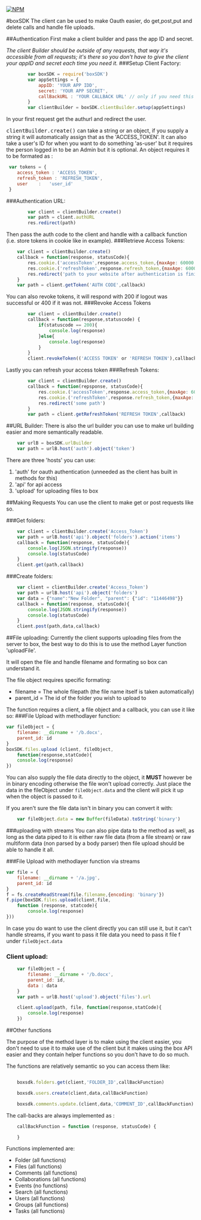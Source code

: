 
[![NPM](https://nodei.co/npm/boxsdk.png)](https://nodei.co/npm/boxsdk/)

#boxSDK 
The client can be used to make Oauth easier, do get,post,put and delete calls and handle file uploads.

##Authentication
First make a client builder and pass the app ID and secret.

<i>The client Builder should be outside of any requests, that way it's accessible from all requests; it's there so you don't have to give the client your appID and secret each time you need it.</i>
###Setup Client Factory:
```javascript
		var boxSDK = require('boxSDK')
		var appSettings = {
			appID: 'YOUR APP IDD',
			secret: 'YOUR APP SECRET',
			callBackURL : 'YOUR CALLBACK URL' // only if you need this
		}
		var clientBuilder = boxSDK.clientBuilder.setup(appSettings)
```

In your first request get the authurl and redirect the user.

<tt>clientBuilder.create()</tt> can take a string or an object, if you supply a string it will automatically assign that as the 'ACCESS_TOKEN'. It can also take a user's ID for when you want to do something 'as-user' but it requires the person logged in to be an Admin but it is optional. An object requires it to be formated as :

```javascript		
 var tokens = {
 	access_token : 'ACCESS_TOKEN',
 	refresh_token : 'REFRESH_TOKEN',
 	user    :   'user_id'
 }

```

###Authentication URL:
```javascript		
		var client = clientBuilder.create()
		var path = client.authURL
		res.redirect(path)
```

Then pass the auth code to the client and handle with a callback function (i.e. store tokens in cookie like in example).
###Retrieve Access Tokens:
```javascript
	var client = clientBuilder.create()
	callback = function(response, statusCode){
		res.cookie.('accessToken',response.access_token,{maxAge: 60000 * 59})
		res.cookie.('refreshToken',response.refresh_token,{maxAge: 60000 * 59})
		res.redirect('path to your website after authentication is finished')
	}
	var path = client.getToken('AUTH CODE',callback)
```

You can also revoke tokens, it will respond with 200 if logout was successful or 400 if it was not.
###Revoke Access Tokens
```javascript
		var client = clientBuilder.create()
		callback = function(response,statuscode) {
			if(statuscode == 200){
				console.log(response)
			}else{
				console.log(response)
			}
		}
		client.revokeToken(('ACCESS TOKEN' or 'REFRESH TOKEN'),callback)
```

Lastly you can refresh your access token 
###Refresh Tokens:	
```javascript
		var client = clientBuilder.create()
		callback = function(repsponse, statusCode){
			res.cookie.('accessToken',response.access_token,{maxAge: 60000 * 59})
			res.cookie.('refreshToken',response.refresh_token,{maxAge: 60000 * 59})
			res.redirect('some path')
		}
		var path = client.getRefreshToken('REFRESH TOKEN',callback) 
```


##URL Builder:
There is also the url builder you can use to make url building easier and more semantically readable.

```javascript
	var urlB = boxSDK.urlBuilder
	var path = urlB.host('auth').object('token')
```

There are three 'hosts' you can use:

1.	'auth' for oauth authentication (unneeded as the client has built in methods for this)
2.	'api' for api access
3.	'upload' for uploading files to box


##Making Requests
You can use the client to make get or post requests like so.

###Get folders:
```javascript
	var client = clientBuilder.create('Access_Token')
	var path = urlB.host('api').object('folders').action('items')
	callback = function(response, statusCode){
		console.log(JSON.stringify(response))
		console.log(statusCode)
	}
	client.get(path,callback)
```

###Create folders:
```javascript
	var client = clientBuilder.create('Access_Token')
	var path = urlB.host('api').object('folders')
	var data = {"name":"New Folder", "parent": {"id": "11446498"}}
	callback = function(response, statusCode){
		console.log(JSON.stringify(response))
		console.log(statusCode)
	}
	client.post(path,data,callback)
```

##File uploading:
Currently the client supports uploading files from the server to box, the best way to do this is to use the method Layer function 'uploadFile'.

It will open the file and handle filename and formating so box can understand it.

The file object requires specific formating:

- filename = The whole filepath (the file name itself is taken automatically)
- parent_id = The id of the folder you wish to upload to

The function requires a client, a file object and a callback, you can use it like so:
###File Upload with methodlayer function:
```javascript
var fileObject = {
	filename: __dirname + '/b.docx',
	parent_id: id
}
boxSDK.files.upload (client, fileObject, 
	function(response,statCode){
	console.log(response)
})
```

You can also supply the file data directly to the object, it <b>MUST</b> however be in binary encoding otherwise the file won't upload correctly.
Just place the data in the fileObject under  `fileObject.data` and the client will pick it up when the object is passed to it.

If you aren't sure the file data isn't in binary you can convert it with:
```javascript
	var fileObject.data = new Buffer(fileData).toString('binary')
```

###uploading with streams
You can also pipe data to the method as well, as long as the data piped to it is either raw file data (from a file stream) or raw multiform data (non parsed by a body parser) then file upload should be able to handle it all.

###File Upload with methodlayer function via streams
```javascript
var file = {
	filename: __dirname + '/a.jpg',
	parent_id: id
}
f = fs.createReadStream(file.filename,{encoding: 'binary'})
f.pipe(boxSDK.files.upload(client,file,
	function (response, statcode){
		console.log(response)
}))
```

In case you do want to use the client directly you can still use it, but it can't handle streams, if you want to pass it file data you need to pass it file f under `fileObject.data`
### Client upload:
```javascript
	var fileObject = {
		filename: __dirname + '/b.docx',
		parent_id: id,
		data : data
	}
	var path = urlB.host('upload').object('files').url

	client.upload(path, file, function(response,statCode){
		console.log(response)
	})
```

##Other functions

The purpose of the method layer is to make using the client easier, you don't need to use it to make use of the client but it makes using the box API easier and they contain helper functions so you don't have to do so much.

The functions are relatively semantic so you can access them like:
```javascript

	boxsdk.folders.get(client,'FOLDER_ID',callBackFunction)

	boxsdk.users.create(client,data,callBackFunction)

	boxsdk.comments.update.(client,data,'COMMENT_ID',callBackFunction)
```

The call-backs are always implemented as :
```javascript 
	callBackFunction = function (response, statusCode) {

	}
```


Functions implemented are:

- Folder (all functions)
- Files (all functions)
- Comments (all functions)
- Collaborations (all functions)
- Events (no functions)
- Search (all functions)
- Users (all functions)
- Groups (all functions)
- Tasks (all functions)

